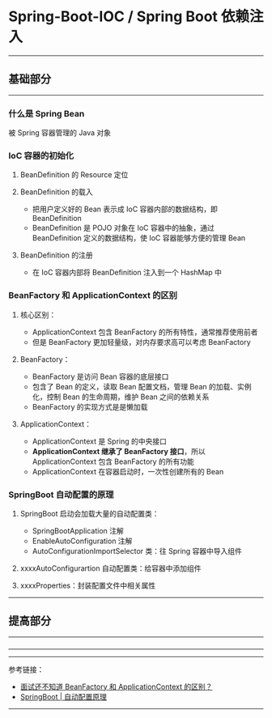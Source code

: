 # Spring-Boot-IOC / Spring Boot 依赖注入

---

## 基础部分

---

### 什么是 Spring Bean

被 Spring 容器管理的 Java 对象

### IoC 容器的初始化

1. BeanDefinition 的 Resource 定位


2. BeanDefinition 的载入
    - 把用户定义好的 Bean 表示成 IoC 容器内部的数据结构，即 BeanDefinition
    - BeanDefinition 是 POJO 对象在 IoC 容器中的抽象，通过 BeanDefinition 定义的数据结构，使 IoC 容器能够方便的管理 Bean


3. BeanDefinition 的注册
    - 在 IoC 容器内部将 BeanDefinition 注入到一个 HashMap 中

### BeanFactory 和 ApplicationContext 的区别

1. 核心区别：

    - ApplicationContext 包含 BeanFactory 的所有特性，通常推荐使用前者
    - 但是 BeanFactory 更加轻量级，对内存要求高可以考虑 BeanFactory


2. BeanFactory：
    - BeanFactory 是访问 Bean 容器的底层接口
    - 包含了 Bean 的定义，读取 Bean 配置文档，管理 Bean 的加载、实例化，控制 Bean 的生命周期，维护 Bean 之间的依赖关系
    - BeanFactory 的实现方式是是懒加载


3. ApplicationContext：
    - ApplicationContext 是 Spring 的中央接口
    - **ApplicationContext 继承了 BeanFactory 接口**，所以 ApplicationContext 包含 BeanFactory 的所有功能
    - ApplicationContext 在容器启动时，一次性创建所有的 Bean

### SpringBoot 自动配置的原理

1. SpringBoot 启动会加载大量的自动配置类：
    - SpringBootApplication 注解
    - EnableAutoConfiguration 注解
    - AutoConfigurationImportSelector 类：往 Spring 容器中导入组件


2. xxxxAutoConfigurartion 自动配置类：给容器中添加组件


3. xxxxProperties：封装配置文件中相关属性

---

## 提高部分

---

###

---






---

参考链接：

- [面试还不知道 BeanFactory 和 ApplicationContext 的区别？](https://juejin.cn/post/6844903877574131726)
- [SpringBoot | 自动配置原理](https://juejin.cn/post/6844903812788912141)

---


















